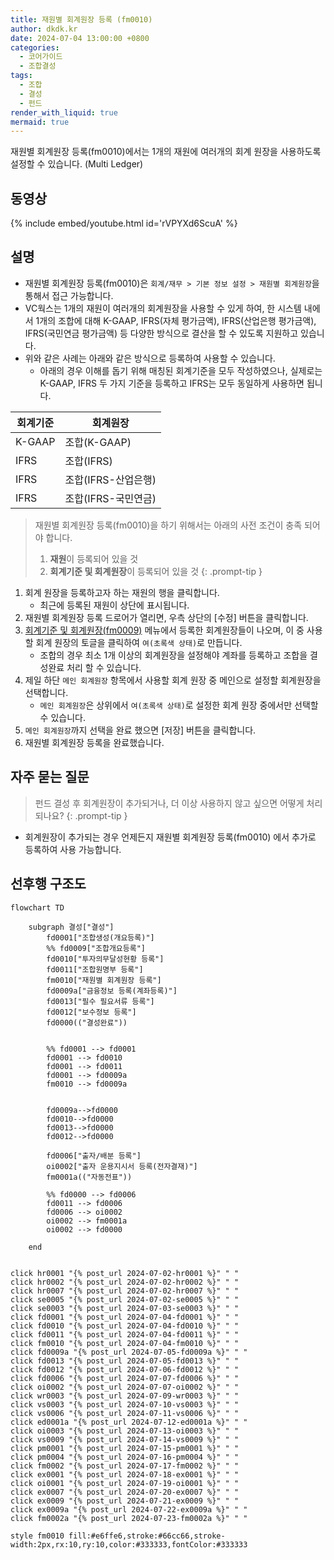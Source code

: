 ```yaml
---
title: 재원별 회계원장 등록 (fm0010)
author: dkdk.kr
date: 2024-07-04 13:00:00 +0800
categories:
  - 코어가이드
  - 조합결성
tags:
  - 조합
  - 결성
  - 펀드
render_with_liquid: true
mermaid: true
---
```

재원별 회계원장 등록(fm0010)에서는 1개의 재원에 여러개의 회계 원장을 사용하도록 설정할 수 있습니다. (Multi Ledger)

## 동영상

{% include embed/youtube.html id='rVPYXd6ScuA' %}

## 설명

- 재원별 회계원장 등록(fm0010)은 `회계/재무 > 기본 정보 설정 > 재원별 회계원장`을 통해서 접근 가능합니다.
- VC웍스는 1개의 재원이 여러개의 회계원장을 사용할 수 있게 하여, 한 시스템 내에서 1개의 조합에 대해 K-GAAP, IFRS(자체 평가금액), IFRS(산업은행 평가금액), IFRS(국민연금 평가금액) 등 다양한 방식으로 결산을 할 수 있도록 지원하고 있습니다.
- 위와 같은 사례는 아래와 같은 방식으로 등록하여 사용할 수 있습니다.
	- 아래의 경우 이해를 돕기 위해 매칭된 회계기준을 모두 작성하였으나, 실제로는 K-GAAP, IFRS 두 가지 기준을 등록하고 IFRS는 모두 동일하게 사용하면 됩니다.

| 회계기준   | 회계원장          |
| ------ | ------------- |
| K-GAAP | 조합(K-GAAP)    |
| IFRS   | 조합(IFRS)      |
| IFRS   | 조합(IFRS-산업은행) |
| IFRS   | 조합(IFRS-국민연금) |

> 재원별 회계원장 등록(fm0010)을 하기 위해서는 아래의 사전 조건이 충족 되어야 합니다.
> 1. **재원**이 등록되어 있을 것
> 2. **회계기준 및 회계원장**이 등록되어 있을 것
{: .prompt-tip }


1. 회계 원장을 등록하고자 하는 재원의 행을 클릭합니다.
	- 최근에 등록된 재원이 상단에 표시됩니다.
2. 재원별 회계원장 등록 드로어가 열리면, 우측 상단의 [수정] 버튼을 클릭합니다.
3. [회계기준 및 회계원장(fm0009)](https://guide.vcworks.kr/posts/fm0009/) 메뉴에서 등록한 회계원장들이 나오며, 이 중 사용할 회계 원장의 토글을 클릭하여 `여(초록색 상태)`로 만듭니다.
	- 조합의 경우 최소 1개 이상의 회계원장을 설정해야 계좌를 등록하고 조합을 결성완료 처리 할 수 있습니다.
4. 제일 하단 `메인 회계원장` 항목에서 사용할 회계 원장 중 메인으로 설정할 회계원장을 선택합니다.
	- `메인 회계원장`은 상위에서 `여(초록색 상태)`로 설정한 회계 원장 중에서만 선택할 수 있습니다.
5. `메인 회계원장`까지 선택을 완료 했으면 [저장] 버튼을 클릭합니다.
6. 재원별 회계원장 등록을 완료했습니다.

## 자주 묻는 질문

> 펀드 결성 후 회계원장이 추가되거나, 더 이상 사용하지 않고 싶으면 어떻게 처리되나요?
{: .prompt-tip }

- 회계원장이 추가되는 경우 언제든지 재원별 회계원장 등록(fm0010) 에서 추가로 등록하여 사용 가능합니다.


## 선후행 구조도

```mermaid
flowchart TD

    subgraph 결성["결성"]
        fd0001["조합생성(개요등록)"]
        %% fd0009["조합개요등록"]
        fd0010["투자의무달성현황 등록"]
        fd0011["조합원명부 등록"]
        fm0010["재원별 회계원장 등록"]
        fd0009a["금융정보 등록(계좌등록)"]
        fd0013["필수 필요서류 등록"]
        fd0012["보수정보 등록"]
        fd0000(("결성완료"))

        
        %% fd0001 --> fd0001
        fd0001 --> fd0010
        fd0001 --> fd0011 
        fd0001 --> fd0009a 
        fm0010 --> fd0009a


        fd0009a-->fd0000
        fd0010-->fd0000
        fd0013-->fd0000
        fd0012-->fd0000

        fd0006["출자/배분 등록"]
        oi0002["출자 운용지시서 등록(전자결재)"]
        fm0001a(("자동전표"))

        %% fd0000 --> fd0006
        fd0011 --> fd0006
        fd0006 --> oi0002 
        oi0002 --> fm0001a
        oi0002 --> fd0000

    end

    
click hr0001 "{% post_url 2024-07-02-hr0001 %}" " "
click hr0002 "{% post_url 2024-07-02-hr0002 %}" " "
click hr0007 "{% post_url 2024-07-02-hr0007 %}" " "
click se0005 "{% post_url 2024-07-02-se0005 %}" " "
click se0003 "{% post_url 2024-07-03-se0003 %}" " "
click fd0001 "{% post_url 2024-07-04-fd0001 %}" " "
click fd0010 "{% post_url 2024-07-04-fd0010 %}" " "
click fd0011 "{% post_url 2024-07-04-fd0011 %}" " "
click fm0010 "{% post_url 2024-07-04-fm0010 %}" " "
click fd0009a "{% post_url 2024-07-05-fd0009a %}" " "
click fd0013 "{% post_url 2024-07-05-fd0013 %}" " "
click fd0012 "{% post_url 2024-07-06-fd0012 %}" " "
click fd0006 "{% post_url 2024-07-07-fd0006 %}" " "
click oi0002 "{% post_url 2024-07-07-oi0002 %}" " "
click wr0003 "{% post_url 2024-07-09-wr0003 %}" " "
click vs0003 "{% post_url 2024-07-10-vs0003 %}" " "
click vs0006 "{% post_url 2024-07-11-vs0006 %}" " "
click ed0001a "{% post_url 2024-07-12-ed0001a %}" " "
click oi0003 "{% post_url 2024-07-13-oi0003 %}" " "
click vs0009 "{% post_url 2024-07-14-vs0009 %}" " "
click pm0001 "{% post_url 2024-07-15-pm0001 %}" " "
click pm0004 "{% post_url 2024-07-16-pm0004 %}" " "
click fm0002 "{% post_url 2024-07-17-fm0002 %}" " "
click ex0001 "{% post_url 2024-07-18-ex0001 %}" " "
click oi0001 "{% post_url 2024-07-19-oi0001 %}" " "
click ex0007 "{% post_url 2024-07-20-ex0007 %}" " "
click ex0009 "{% post_url 2024-07-21-ex0009 %}" " "
click ex0009a "{% post_url 2024-07-22-ex0009a %}" " "
click fm0002a "{% post_url 2024-07-23-fm0002a %}" " "

style fm0010 fill:#e6ffe6,stroke:#66cc66,stroke-width:2px,rx:10,ry:10,color:#333333,fontColor:#333333

```
